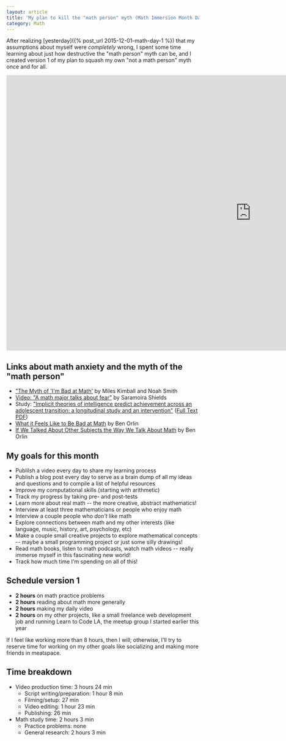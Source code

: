 ```yaml
---
layout: article
title: 'My plan to kill the "math person" myth (Math Immersion Month Day 2)'
category: Math
---
```


After realizing [yesterday]({% post_url 2015-12-01-math-day-1 %}) that my assumptions about myself were *completely* wrong, I spent some time learning about just how destructive the "math person" myth can be, and I created version 1 of my plan to squash my own "not a math person" myth once and for all. 

<iframe width="1280" height="720" src="https://www.youtube.com/embed/r6pwoeyJL9I?controls=0" frameborder="0" allowfullscreen></iframe>

## Links about math anxiety and the myth of the "math person"
- ["The Myth of 'I'm Bad at Math'](http://www.theatlantic.com/education/archive/2013/10/the-myth-of-im-bad-at-math/280914/) by Miles Kimball and Noah Smith
- [Video: "A math major talks about fear"](https://www.youtube.com/watch?v=Xs9aGVUZ3YA) by Saramoira Shields
- Study: ["Implicit theories of intelligence predict achievement across an adolescent transition: a longitudinal study and an intervention"](http://www.ncbi.nlm.nih.gov/pubmed/17328703) ([Full Text PDF](http://www.physics.emory.edu/faculty/weeks/journal/Dweck-cd07.pdf))
- [What it Feels Like to Be Bad at Math](http://www.slate.com/articles/health_and_science/science/2013/04/math_teacher_explains_math_anxiety_and_defensiveness_it_hurts_to_feel_stupid.html ) by Ben Orlin
- [If We Talked About Other Subjects the Way We Talk About Math](http://mathwithbaddrawings.com/2015/11/04/if-we-talked-about-other-subjects-the-way-we-talk-about-math/) by Ben Orlin

## My goals for this month
- Publilsh a video every day to share my learning process
- Publish a blog post every day to serve as a brain dump of all my ideas and questions and to compile a list of helpful resources
- Improve my computational skills (starting with arithmetic)
- Track my progress by taking pre- and post-tests
- Learn more about real math -- the more creative, abstract mathematics!
- Interview at least three mathematicians or people who enjoy math
- Interview a couple people who *don't* like math
- Explore connections between math and my other interests (like language, music, history, art, psychology, etc)
- Make a couple small creative projects to explore mathematical concepts -- maybe a small programming project or just some silly drawings!
- Read math books, listen to math podcasts, watch math videos -- really immerse myself in this fascinating new world!
- Track how much time I'm spending on all of this!

## Schedule version 1
- **2 hours** on math practice problems
- **2 hours** reading about math more generally
- **2 hours** making my daily video
- **2 hours** on my other projects, like a small freelance web development job and running Learn to Code LA, the meetup group I started earlier this year

If I feel like working more than 8 hours, then I will; otherwise, I'll try to reserve time for working on my other goals like socializing and making more friends in meatspace.

## Time breakdown
- Video production time: 3 hours 24 min
  - Script writing/preparation: 1 hour 8 min
  - Filming/setup: 27 min
  - Video editing: 1 hour 23 min
  - Publishing: 26 min
- Math study time: 2 hours 3 min
  - Practice problems: none
  - General research: 2 hours 3 min
